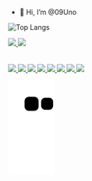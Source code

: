 - 👋 Hi, I’m @09Uno

 ![Top Langs](https://github-readme-stats.vercel.app/api/top-langs/?username=09Uno&theme=tokyonight)
<div> 
<a href="https://github.com/username=09Uno">
<img height="180em" src="https://github-readme-stats.vercel.app/api/top-langs/?username=09Uno&layout=compact&langs_count=7&theme=tokyonight"/>
<img height="180em" src="https://github-readme-stats.vercel.app/api?username=09Uno&show_icons=true&theme=dracula&include_all_commits=true&count_private=true"/>


</div>
</br>
</br>

<div>

<img src="https://img.shields.io/badge/HTML5-E34F26?style=for-the-badge&logo=html5&logoColor=white" />
<img src="https://img.shields.io/badge/CSS3-1572B6?style=for-the-badge&logo=css3&logoColor=white" />
<img src="https://img.shields.io/badge/JavaScript-F7DF1E?style=for-the-badge&logo=javascript&logoColor=black" >
<img src="https://img.shields.io/badge/TypeScript-007ACC?style=for-the-badge&logo=typescript&logoColor=white" />
<img src="https://img.shields.io/badge/Node.js-43853D?style=for-the-badge&logo=node.js&logoColor=white" />
<img src="https://img.shields.io/badge/React-20232A?style=for-the-badge&logo=react&logoColor=61DAFB" />
 <img src="https://img.shields.io/badge/Sass-CC6699?style=for-the-badge&logo=sass&logoColor=white" />
 <img src="https://img.shields.io/badge/PostgreSQL-316192?style=for-the-badge&logo=postgresql&logoColor=white" />
</div>


![Snake animation](https://github.com/09Uno/09Uno/blob/output/github-contribution-grid-snake.svg)

